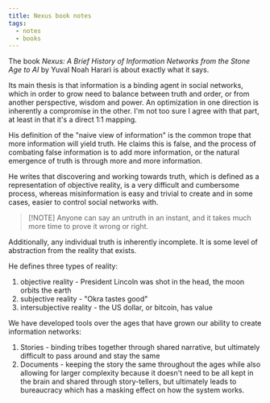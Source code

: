 ```yaml
---
title: Nexus book notes
tags:
  - notes
  - books
---
```

The book _Nexus: A Brief History of Information Networks from the Stone Age to AI_ by Yuval Noah Harari is about exactly what it says. 

Its main thesis is that information is a binding agent in social networks, which in order to grow need to balance between truth and order, or from another perspective, wisdom and power. An optimization in one direction is inherently a compromise in the other. I'm not too sure I agree with that part, at least in that it's a direct 1:1 mapping. 

His definition of the "naive view of information" is the common trope that more information will yield truth. He claims this is false, and the process of combating false information is to add more information, or the natural emergence of truth is through more and more information. 

He writes that discovering and working towards truth, which is defined as a representation of objective reality, is a very difficult and cumbersome process, whereas misinformation is easy and trivial to create and in some cases, easier to control social networks with. 

>[!NOTE] Anyone can say an untruth in an instant, and it takes much more time to prove it wrong or right. 

Additionally, any individual truth is inherently incomplete. It is some level of abstraction from the reality that exists. 

He defines three types of reality:
1. objective reality - President Lincoln was shot in the head, the moon orbits the earth
2. subjective reality - "Okra tastes good"
3. intersubjective reality - the US dollar, or bitcoin, has value

We have developed tools over the ages that have grown our ability to create information networks:
1. Stories - binding tribes together through shared narrative, but ultimately difficult to pass around and stay the same
2. Documents - keeping the story the same throughout the ages while also allowing for larger complexity because it doesn't need to be all kept in the brain and shared through story-tellers, but ultimately leads to bureaucracy which has a masking effect on how the system works. 